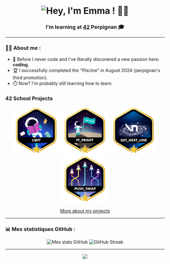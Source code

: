 
<!-- Titre et Présentation principale -->
<h1 align="center">
<img src="https://readme-typing-svg.herokuapp.com?font=JetBrains+Mono&size=28&duration=2000&pause=3500&color=111111&background=FFFFFF00&center=true&vCenter=true&random=false&width=435&lines=Hi%2C+I'm+Emma+!+%F0%9F%91%8B" alt="Hey, I'm Emma ! 👋🏻" /></h1>
<h3 align="center"> <b>I'm learning at</b> <a href="https://github.com/42School" target="_blank">42</a> Perpignan 🎓</h3>

---

<!-- Présentation rapide -->
### 👨‍💻 About me :
- 👾 Before I never code and I've literally discovered a new passion here: **coding**.
- 🏆 I successfully completed the "Piscine" in August 2024 (perpignan's third promotion).
- ⏱️ Now? I'm probably still learning how to learn.

### 42 School Projects
<div align="center">

<a href="https://github.com/bemma-42-Projects/libft">![42 Badge](https://github.com/bemma-42/bemma-42/blob/main/42_Badges/libftm.png)</a>
<a href="https://github.com/bemma-42-Projects/ft_printf">![42 Badge](https://github.com/bemma-42/bemma-42/blob/main/42_Badges/ft_printfm.png)</a>
<a href="https://github.com/bemma-42-Projects/get_next_line">![42 Badge](https://github.com/bemma-42/bemma-42/blob/main/42_Badges/get_next_linem.png)</a>
<a href="https://github.com/bemma-42-Projects/push_swap">![42 Badge](https://github.com/bemma-42/bemma-42/blob/main/42_Badges/push_swapm.png)</a>

</div>
<p align="center"><a href="https://github.com/42School" target="_blank">More about my projects</a></p>

---

### 📊 **Mes statistiques GitHub** :
<p align="center">
  <img src="https://github-readme-stats.vercel.app/api?username=bemma-42&show_icons=true&theme=radical" alt="Mes stats GitHub" />
  <img src="https://github-readme-streak-stats.herokuapp.com/?user=bemma-42&theme=radical" alt="GitHub Streak" />
</p>

---

<!-- Liens réseaux sociaux -->
<p align="center">
  <a><img src="https://img.shields.io/badge/bemma-%23000000?style=for-the-badge&logo=42&logoColor=white&logoSize=auto&labelColor=%23000000&width=20000">
</p>
